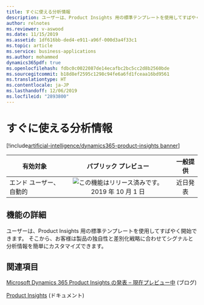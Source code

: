```yaml
---
title: すぐに使える分析情報
description: ユーザーは、Product Insights 用の標準テンプレートを使用してすばやく開始できます。 そこから、お客様は製品の独自性と差別化戦略に合わせてシグナルと分析情報を簡単にカスタマイズできます。
author: relnotes
ms.reviewer: v-aswood
ms.date: 11/15/2019
ms.assetid: 1df616bb-ded4-e911-a96f-000d3a4f33c1
ms.topic: article
ms.service: business-applications
ms.author: mohammed
dynamics365pdf: true
ms.openlocfilehash: fdbc0c0022087de14ecafbc2bc5cc2d8b2560bde
ms.sourcegitcommit: b18d8ef2595c1298c94fe6a6fd1fceaa16bd9561
ms.translationtype: HT
ms.contentlocale: ja-JP
ms.lasthandoff: 12/06/2019
ms.locfileid: "2893800"
---
```

# <a name="out-of-the-box-insights"></a>すぐに使える分析情報
[!include[artificial-intelligence/dynamics365-product-insights banner](../includes/artificial-intelligence/dynamics365-product-insights.md)]

| 有効対象    |  パブリック プレビュー | 一般提供 | 
| ---------- | :----------: |:----------: |
|エンド ユーザー、自動的|![この機能はリリース済みです。](/dynamics365-release-plan/media/green-checkmark.png "この機能はリリース済みです。") 2019 年 10 月 1 日| 近日発表|






## <a name="feature-details"></a>機能の詳細
<!--feature detail start -->
ユーザーは、Product Insights 用の標準テンプレートを使用してすばやく開始できます。 そこから、お客様は製品の独自性と差別化戦略に合わせてシグナルと分析情報を簡単にカスタマイズできます。
<!--feature detail end -->










## <a name="see-also"></a>関連項目

[Microsoft Dynamics 365 Product Insights の発表 – 現在プレビュー中](https://cloudblogs.microsoft.com/dynamics365/bdm/2019/10/02/announcing-microsoft-dynamics-365-product-insights-now-in-preview/) (ブログ)

[Product Insights](https://docs.microsoft.com/dynamics365/product-insights/) (ドキュメント)
